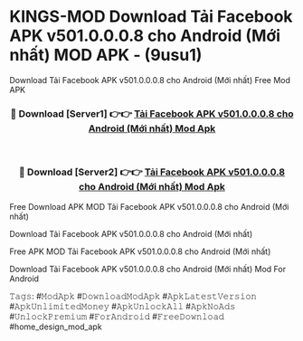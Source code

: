 # KINGS-MOD Download Tải Facebook APK v501.0.0.0.8 cho Android (Mới nhất) MOD APK - (9usu1)
Download Tải Facebook APK v501.0.0.0.8 cho Android (Mới nhất) Free Mod APK

<div align="center">
<h3>🔴 Download [Server1] 👉👉 <a href="https://apk-comot.site?title=Tải_Facebook_APK_v501.0.0.0.8_cho_Android_(Mới_nhất)">Tải Facebook APK v501.0.0.0.8 cho Android (Mới nhất) Mod Apk</a></h3><br>

<h3>🔴 Download [Server2] 👉👉 <a href="https://apk-comot.site?title=Tải_Facebook_APK_v501.0.0.0.8_cho_Android_(Mới_nhất)">Tải Facebook APK v501.0.0.0.8 cho Android (Mới nhất) Mod Apk</a></h3>
</div>


Free Download APK MOD Tải Facebook APK v501.0.0.0.8 cho Android (Mới nhất)

Download Tải Facebook APK v501.0.0.0.8 cho Android (Mới nhất) 

Free APK MOD Tải Facebook APK v501.0.0.0.8 cho Android (Mới nhất) 

Download Tải Facebook APK v501.0.0.0.8 cho Android (Mới nhất) Mod For Android

𝚃𝚊𝚐𝚜: #𝙼𝚘𝚍𝙰𝚙𝚔 #𝙳𝚘𝚠𝚗𝚕𝚘𝚊𝚍𝙼𝚘𝚍𝙰𝚙𝚔 #𝙰𝚙𝚔𝙻𝚊𝚝𝚎𝚜𝚝𝚅𝚎𝚛𝚜𝚒𝚘𝚗 #𝙰𝚙𝚔𝚄𝚗𝚕𝚒𝚖𝚒𝚝𝚎𝚍𝙼𝚘𝚗𝚎𝚢 #𝙰𝚙𝚔𝚄𝚗𝚕𝚘𝚌𝚔𝙰𝚕𝚕 #𝙰𝚙𝚔𝙽𝚘𝙰𝚍𝚜 #𝚄𝚗𝚕𝚘𝚌𝚔𝙿𝚛𝚎𝚖𝚒𝚞𝚖 #𝙵𝚘𝚛𝙰𝚗𝚍𝚛𝚘𝚒𝚍 #𝙵𝚛𝚎𝚎𝙳𝚘𝚠𝚗𝚕𝚘𝚊𝚍 #home_design_mod_apk